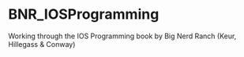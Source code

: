 BNR_IOSProgramming
==================

Working through the IOS Programming book by Big Nerd Ranch (Keur, Hillegass &amp; Conway)
